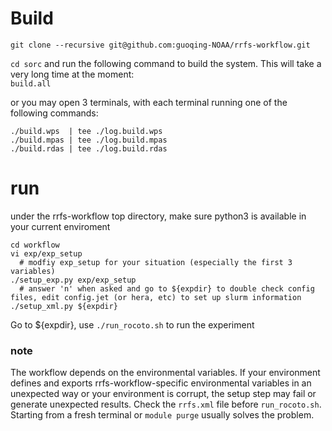 # Build
`git clone --recursive git@github.com:guoqing-NOAA/rrfs-workflow.git`

`cd sorc` and run the following command to build the system. This will take a very long time at the moment:    
`build.all`

or you may open 3 terminals, with each terminal running one of the following commands:  

```
./build.wps  | tee ./log.build.wps
./build.mpas | tee ./log.build.mpas
./build.rdas | tee ./log.build.rdas

```

# run
under the rrfs-workflow top directory, make sure python3 is available in your current enviroment

```
cd workflow
vi exp/exp_setup
  # modfiy exp_setup for your situation (especially the first 3 variables)
./setup_exp.py exp/exp_setup
  # answer 'n' when asked and go to ${expdir} to double check config files, edit config.jet (or hera, etc) to set up slurm information
./setup_xml.py ${expdir}
```
Go to ${expdir}, use `./run_rocoto.sh` to run the experiment

### note
The workflow depends on the environmental variables. If your environment defines and exports rrfs-workflow-specific environmental variables in an unexpected way or your environment is corrupt, the setup step may fail or generate unexpected results. Check the `rrfs.xml` file before `run_rocoto.sh`. Starting from a fresh terminal or `module purge` usually solves the problem.
